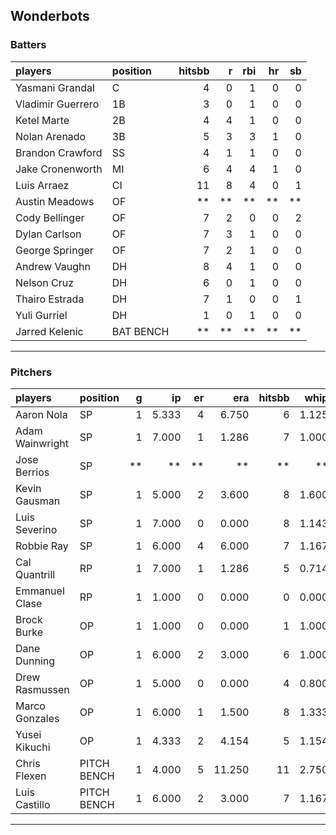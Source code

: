 ## Wonderbots

### Batters

 
|players           |position  | hitsbb|  r| rbi| hr| sb| 
|:-----------------|:---------|------:|--:|---:|--:|--:| 
|Yasmani Grandal   |C         |      4|  0|   1|  0|  0| 
|Vladimir Guerrero |1B        |      3|  0|   1|  0|  0| 
|Ketel Marte       |2B        |      4|  4|   1|  0|  0| 
|Nolan Arenado     |3B        |      5|  3|   3|  1|  0| 
|Brandon Crawford  |SS        |      4|  1|   1|  0|  0| 
|Jake Cronenworth  |MI        |      6|  4|   4|  1|  0| 
|Luis Arraez       |CI        |     11|  8|   4|  0|  1| 
|Austin Meadows    |OF        |     **| **|  **| **| **| 
|Cody Bellinger    |OF        |      7|  2|   0|  0|  2| 
|Dylan Carlson     |OF        |      7|  3|   1|  0|  0| 
|George Springer   |OF        |      7|  2|   1|  0|  0| 
|Andrew Vaughn     |DH        |      8|  4|   1|  0|  0| 
|Nelson Cruz       |DH        |      6|  0|   1|  0|  0| 
|Thairo Estrada    |DH        |      7|  1|   0|  0|  1| 
|Yuli Gurriel      |DH        |      1|  0|   1|  0|  0| 
|Jarred Kelenic    |BAT BENCH |     **| **|  **| **| **| 


* * *

### Pitchers

 
|players         |position    |  g|    ip| er|    era| hitsbb|  whip| so|  w| sv| 
|:---------------|:-----------|--:|-----:|--:|------:|------:|-----:|--:|--:|--:| 
|Aaron Nola      |SP          |  1| 5.333|  4|  6.750|      6| 1.125|  9|  0|  0| 
|Adam Wainwright |SP          |  1| 7.000|  1|  1.286|      7| 1.000|  3|  1|  0| 
|Jose Berrios    |SP          | **|    **| **|     **|     **|    **| **| **| **| 
|Kevin Gausman   |SP          |  1| 5.000|  2|  3.600|      8| 1.600|  3|  0|  0| 
|Luis Severino   |SP          |  1| 7.000|  0|  0.000|      8| 1.143|  5|  0|  0| 
|Robbie Ray      |SP          |  1| 6.000|  4|  6.000|      7| 1.167|  8|  0|  0| 
|Cal Quantrill   |RP          |  1| 7.000|  1|  1.286|      5| 0.714|  5|  0|  0| 
|Emmanuel Clase  |RP          |  1| 1.000|  0|  0.000|      0| 0.000|  2|  0|  0| 
|Brock Burke     |OP          |  1| 1.000|  0|  0.000|      1| 1.000|  0|  0|  0| 
|Dane Dunning    |OP          |  1| 6.000|  2|  3.000|      6| 1.000|  6|  0|  0| 
|Drew Rasmussen  |OP          |  1| 5.000|  0|  0.000|      4| 0.800|  7|  1|  0| 
|Marco Gonzales  |OP          |  1| 6.000|  1|  1.500|      8| 1.333|  2|  1|  0| 
|Yusei Kikuchi   |OP          |  1| 4.333|  2|  4.154|      5| 1.154|  7|  0|  0| 
|Chris Flexen    |PITCH BENCH |  1| 4.000|  5| 11.250|     11| 2.750|  2|  0|  0| 
|Luis Castillo   |PITCH BENCH |  1| 6.000|  2|  3.000|      7| 1.167|  5|  0|  0| 


* * *


